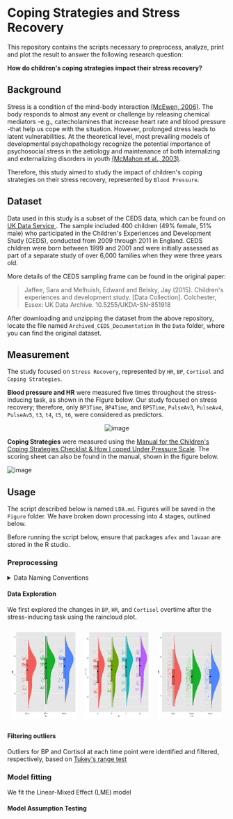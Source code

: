 # Coping Strategies and Stress Recovery
This repository contains the scripts necessary to preprocess, analyze, print and plot the result to answer the following research question: 

**How do children's coping strategies impact their stress recovery?**

## Background
Stress is a condition of the mind-body interaction [(McEwen, 2006)](https://www.ncbi.nlm.nih.gov/pmc/articles/PMC3181832/). The body responds to almost any event or challenge by releasing chemical mediators -e.g., catecholamines that increase heart rate and blood pressure -that help us cope with the situation. However, prolonged stress leads to latent vulnerabilities. At the theoretical level, most prevailing models of developmental psychopathology recognize the potential importance of psychosocial stress in the aetiology and maintenance of both internalizing and externalizing disorders in youth [(McMahon et al., 2003)](https://cdn.vanderbilt.edu/vu-my/wp-content/uploads/sites/2804/2019/04/14195723/McMahon-et-al-2003-J-of-Child-Psychology-and-Psychiatry.pdf).

Therefore, this study aimed to study the impact of children's coping strategies on their stress recovery, represented by `Blood Pressure`. 

## Dataset
Data used in this study is a subset of the CEDS data, which can be found on [UK Data Service ](https://reshare.ukdataservice.ac.uk/851918/). The sample included 400 children (49% female, 51% male) who participated in the Children's Experiences and Development Study (CEDS), conducted from 2009 through 2011 in England. CEDS children were born between 1999 and 2001 and were initially assessed as part of a separate study of over 6,000 families when they were three years old. 

More details of the CEDS sampling frame can be found in the original paper: 
> Jaffee, Sara and Melhuish, Edward and Belsky, Jay (2015). Children's experiences and development study. [Data Collection]. Colchester, Essex: UK Data Archive. 10.5255/UKDA-SN-851918

After downloading and unzipping the dataset from the above repository, locate the file named `Archived_CEDS_Documentation` in the `Data` folder, where you can find the original dataset. 

## Measurement 
The study focused on `Stress Recovery`, represented by `HR`, `BP`, `Cortisol` and `Coping Strategies`. 

**Blood pressure and HR** were measured five times throughout the stress-inducing task, as shown in the Figure below. Our study focused on stress recovery; therefore, only `BP3Time`, `BP4Time`, and `BP5Time`, `PulseAv3`, `PulseAv4`, `PulseAv5`, `t3`, `t4`, `t5`, `t6`, were considered as predictors. 

<p style="text-align: center;">
  <img width="472" alt="image" src="https://github.com/larsond513/CEDS/assets/120323717/8f17b604-6067-4942-b655-00e3e92da62c">
</p>

**Coping Strategies** were measured using the [Manual for the Children's Coping Strategies Checklist & How I coped Under Pressure Scale](https://www.yumpu.com/en/document/read/12240213/manual-for-the-childrens-coping-strategies-checklist). The scoring sheet can also be found in the manual, shown in the figure below.

<img width="543" alt="image" src="https://github.com/larsond513/CEDS/assets/120323717/561b161b-3ef8-431c-a890-3a9b9e62a56b">


## Usage
The script described below is named `LDA.md`. Figures will be saved in the `Figure` folder. We have broken down processing into 4 stages, outlined below.

Before running the script below, ensure that packages `afex` and `lavaan` are stored in the R studio.

### Preprocessing 
<details>

<summary>Data Naming Conventions</summary>

|Coping Strategies | Variable Given Name|
| ------------- | ------------- |
| Active Coping Strategies  | act1-12  |
| Avoidant Strategies  | av1-6  |
| Support Seeking Coping Strategies | supp1-4 |
| Distraction Strategies  | distr1-4 |

|Name in `Archived_CEDS_Documentation.csv`  | Name in our script |
| ------------- | ------------- |
| Saliva1Time  | starting_cortisol  |
| Saliva2Time  | t2  |
| Saliva3Time | t3 |
| Saliva4Time  | t4 |
| Saliva5Time | t5  |
| Saliva6Time  | t6 |
| BP1Time  | starting_BP |
|BP3Time|BP3Time| 
|BP4Time| BP4Time| 
|BP5Time|BP5Time|
| CCSC01|act1-12  |
| CCSC02  | av1 |
| CCSC03  | act2  |
| CCSC04  | act3 |
|CCSC05|av2|
|CCSC06|supp1|
|CCSC07|av3|
|CCSC08|act4|
|CCSC09|av4|
|CCSC10|supp2|
|CCSC11|act5|
|CCSC12|distr1|
|CCSC13|supp3|
|CCSC14|act6|
|CCSC15|distr2|
|CCSC16|act7|
|CCSC17|act8|
|CCSC18|supp4|
|CCSC19|av5|
|CCSC20|distr3|
|CCSC21|act9|
|CCSC22|act10|
|CCSC23|act11|
|CCSC24|av6|
|CCSC25|distr4|
|CCSC26|act12|

</details>

#### Data Exploration
We first explored the changes in `BP`, `HR`, and `Cortisol` overtime after the stress-inducing task using the raincloud plot.

<div style="display: flex; justify-content: center; align-items: center;">
  <div style="margin: 10px;">
    <img src="Figure/raincloud_BP.png" alt="BP" width="300" height="200">
  </div>
  <div style="margin: 10px;">
    <img src="Figure/raincloud_Cor.png" alt="Cor" width="300" height="200">
  </div>
  <div style="margin: 10px;">
    <img src="Figure/raincloud_HR.png" alt="HR" width="300" height="200">
  </div>
</div>

#### Filtering outliers
Outliers for BP and Cortisol at each time point were identified and filtered, respectively, based on [Tukey's range test](https://api.repository.cam.ac.uk/server/api/core/bitstreams/911a5707-d540-4338-9341-2fff8ea92bf5/content)

### Model fitting 
We fit the Linear-Mixed Effect (LME) model
#### Model Assumption Testing 




